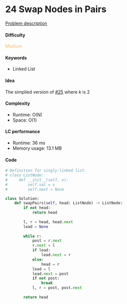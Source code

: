 24 Swap Nodes in Pairs    
=======================
[Problem description](https://leetcode.com/problems/swap-nodes-in-pairs/)

#### Difficulty
<span style="color:#FABC60">Medium</span>

#### Keywords
- Linked List

#### Idea
The simplied version of [#25](25.md) where *k* is 2

#### Complexity
- Runtime: O(N)
- Space: O(1)

#### LC performance
- Runtime: 36 ms
- Memory usage: 13.1 MB

#### Code
```python
# Definition for singly-linked list.
# class ListNode:
#     def __init__(self, x):
#         self.val = x
#         self.next = None

class Solution:
    def swapPairs(self, head: ListNode) -> ListNode:
        if not head:
            return head
        
        l, r = head, head.next
        lead = None
        
        while r:
            post = r.next
            r.next = l
            if lead:
                lead.next = r
            else:
                head = r
            lead = l
            lead.next = post
            if not post:
                break
            l, r = post, post.next
        
        return head
```